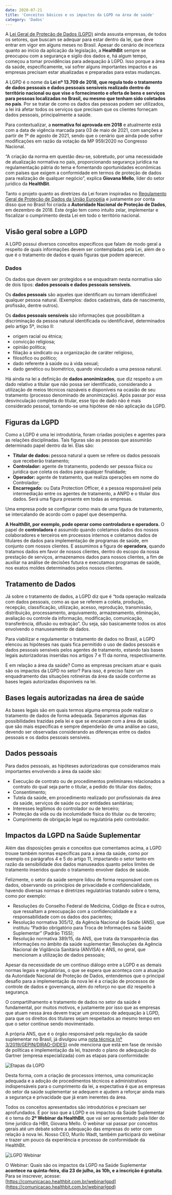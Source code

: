 ```yaml
---
date: 2020-07-21
title: 'Conceitos básicos e os impactos da LGPD na área de saúde' 
category: 'Dados'
---
```


A [Lei Geral de Proteção de Dados (LGPD)](https://www.serpro.gov.br/lgpd/menu/a-lgpd/o-que-muda-com-a-lgpd) ainda assusta empresas, de todos os setores, que buscam se adequar para estar dentro da lei, que deve entrar em vigor em alguns meses no Brasil. Apesar do cenário de incerteza quanto ao início da aplicação da legislação, a **HealthBit** sempre se preocupou com a segurança e sigilo dos dados e, há algum tempo, começou a tomar providências para adequação à LGPD. Isso porque a área da saúde, especificamente, vai sofrer alguns importantes impactos e as empresas precisam estar atualizadas e preparadas para estas mudanças.

A LGPD é o nome da **Lei nº 13.709 de 2018, que regula todo o tratamento de dados pessoais e dados pessoais sensíveis realizado dentro do território nacional ou que vise o fornecimento e oferta de bens e serviços para pessoas localizadas no Brasil, ou mesmo que tenham sido coletados no país**. Por se tratar de como os dados das pessoas podem ser utilizados, a lei irá afetar todos os serviços que precisam que os clientes forneçam dados pessoais, principalmente a saúde.

Para contextualizar, a **normativa foi aprovada em 2018** e atualmente está com a data de vigência marcada para 03 de maio de 2021, com sanções a partir de 1º de agosto de 2021, sendo que o cenário que ainda pode sofrer modificações em razão da votação da MP 959/2020 no Congresso Nacional.

“A criação da norma em questão deu-se, sobretudo, por uma necessidade de atualização normativa no país, proporcionando segurança jurídica na regulamentação pátria do tema e fomentando oportunidades econômicas com países que exigem a conformidade em termos de proteção de dados para realização de qualquer negócio”, explica **Giovana Mello**, líder do setor jurídico da **HealthBit**.

Tanto o projeto quanto as diretrizes da Lei foram inspiradas no [Regulamento Geral de Proteção de Dados da União Européia](https://g1.globo.com/economia/tecnologia/noticia/lei-da-uniao-europeia-que-protege-dados-pessoais-entra-em-vigor-e-atinge-todo-o-mundo-entenda.ghtml) e justamente por conta disso que no Brasil foi criada a **Autoridade Nacional de Proteção de Dados**, em dezembro de 2018. Este órgão tem como intuito zelar, implementar e fiscalizar o cumprimento desta Lei em todo o território nacional.

## Visão geral sobre a LGPD

A LGPD possui diversos conceitos específicos que falam de modo geral a respeito de quais informações devem ser contempladas pela Lei, além de o que é o tratamento de dados e quais figuras que podem aparecer.

### Dados

Os dados que devem ser protegidos e se enquadram nesta normativa são de dois tipos: **dados pessoais e dados pessoais sensíveis.**

Os **dados pessoais** são aqueles que identificam ou tornam identificável qualquer pessoa natural. (Exemplos: dados cadastrais, data de nascimento, profissão, dentre outros).

Os **dados pessoais sensíveis** são informações que possibilitam a discriminação da pessoa natural identificada ou identificável, determinados pelo artigo 5º, inciso II:

- origem racial ou étnica;
- convicção religiosa;
- opinião política;
- filiação a sindicato ou a organização de caráter religioso,
- filosófico ou político;
- dado referente à saúde ou à vida sexual;
- dado genético ou biométrico, quando vinculado a uma pessoa natural.

Há ainda na lei a definição de **dados anonimizados**, que diz respeito a um dado relativo a titular que não possa ser identificado, considerando a utilização de meios técnicos razoáveis e disponíveis na ocasião de seu tratamento (processo denominado de anonimização). Após passar por essa desvinculação completa do titular, esse tipo de dado não é mais considerado pessoal, tornando-se uma hipótese de não aplicação da LGPD.

## Figuras da LGPD

Como a LGPD é uma lei introdutória, foram criadas posições e agentes para as relações disciplinadas. Tais figuras são as pessoas que assumirão determinado papel dentro da lei. Elas são:

- **Titular de dados:** pessoa natural a quem se refere os dados pessoais que receberão tratamento;
- **Controlador:** agente de tratamento, podendo ser pessoa física ou jurídica que coleta os dados para qualquer finalidade;
- **Operador:** agente de tratamento, que realiza operações em nome do Controlador;
- **Encarregado:** ou Data Protection Officer, é a pessoa responsável pela intermediação entre os agentes de tratamento, a ANPD e o titular dos dados. Será uma figura presente em todas as empresas.

Uma empresa pode se configurar como mais de uma figura de tratamento, se intercalando de acordo com o papel que desempenha.

**A HealthBit, por exemplo, pode operar como controladora e operadora.** O papel de **controladora** é assumido quando coletamos dados dos nossos colaboradores e terceiros em processos internos e coletamos dados de titulares de dados para implementação de programas de saúde, em conjunto com nossos clientes. E assumimos a figura de **operadora**, quando tratamos dados em favor de nossos clientes, dentro do escopo da nossa prestação de serviços, armazenamos dados para nossos clientes, a fim de auxiliar na análise de decisões futura e executamos programas de saúde, nos exatos moldes determinados pelos nossos clientes.

## Tratamento de Dados

Já sobre o tratamento de dados, a LGPD diz que é “toda operação realizada com dados pessoais, como as que se referem a coleta, produção, recepção, classificação, utilização, acesso, reprodução, transmissão, distribuição, processamento, arquivamento, armazenamento, eliminação, avaliação ou controle da informação, modificação, comunicação, transferência, difusão ou extração”. Ou seja, são basicamente todos os atos envolvendo o manuseamento de dados.

Para viabilizar e regulamentar o tratamento de dados no Brasil, a LGPD elencou as hipóteses nas quais fica permitido o uso de dados pessoais e dados pessoais sensíveis pelos agentes de tratamento, estando tais bases legais autorizadoras inseridas nos artigos 7 e 11 da norma, respectivamente.

E em relação a área da saúde? Como as empresas precisam atuar e quais são os impactos da LGPD no setor? Para isso, é preciso fazer um enquadramento das situações rotineiras da área da saúde conforme as bases legais autorizadas disponíveis na lei.

## Bases legais autorizadas na área de saúde

As bases legais são em quais termos alguma empresa pode realizar o tratamento de dados de forma adequada. Separamos algumas das possibilidades trazidas pela lei e que se encaixam com a área de saúde, que são mais específicas e sempre dependerão de uma análise ao caso, devendo ser observadas considerando as diferenças entre os dados pessoais e os dados pessoais sensíveis.

## Dados pessoais

Para dados pessoais, as hipóteses autorizadoras que consideramos mais importantes envolvendo a área da saúde são:

- Execução de contrato ou de procedimentos preliminares relacionados a contrato do qual seja parte o titular, a pedido do titular dos dados;
- Consentimento;
- Tutela da saúde, em procedimento realizado por profissionais da área da saúde, serviços de saúde ou por entidades sanitárias;
- Interesses legítimos do controlador ou de terceiro;
- Proteção da vida ou da incolumidade física do titular ou de terceiro;
- Cumprimento de obrigação legal ou regulatória pelo controlador.

## Impactos da LGPD na Saúde Suplementar

Além das disposições gerais e conceitos que comentamos acima, a LGPD trouxe também normas específicas para a área da saúde, como por exemplo os parágrafos 4 e 5 do artigo 11, impactando o setor tanto em razão da sensibilidade dos dados manuseados quanto pelos limites de tratamento inseridos quando o tratamento envolver dados de saúde.

Felizmente, o setor da saúde sempre lidou de forma responsável com os dados, observando os princípios de privacidade e confidencialidade, havendo diversas normas e diretrizes regulatórias tratando sobre o tema, como por exemplo:

- Resoluções do Conselho Federal de Medicina, Código de Ética e outros, que ressaltam a preocupação com a confidencialidade e a responsabilidade com os dados dos pacientes;
- Resolução normativa 305/12, da Agência Nacional de Saúde (ANS), que instituiu “Padrão obrigatório para Troca de Informações na Saúde Suplementar” (Padrão TISS);
- Resolução normativa 389/15, da ANS, que trata da transparência das informações no âmbito da saúde suplementar;
Resoluções da Agência Nacional de Vigilância Sanitária (ANVISA) e ANS, no geral, que mencionam a utilização de dados pessoais;

Apesar da necessidade de um contínuo diálogo entre a LGPD e as demais normas legais e regulatórias, o que se espera que aconteça com a atuação da Autoridade Nacional de Proteção de Dados, entendemos que o principal desafio para a implementação da nova lei é a criação de processos de controle de dados e governança, além do reforço no que diz respeito à segurança.

O compartilhamento e tratamento de dados no setor da saúde é fundamental, por muitos motivos, e justamente por isso que as empresas que atuam nessa área devem traçar um processo de adequação à LGPD, para que os direitos dos titulares sejam respeitados ao mesmo tempo em que o setor continue sendo movimentado.

A própria ANS, que é o órgão responsável pela regulação da saúde suplementar no Brasil, já divulgou uma [nota técnica (nº 3/2019/GEPIN/DIRAD-DIDES)](https://www.sbac.org.br/wp-content/uploads/2019/12/Nota-Te%CC%81cnica-sobre-LGPD.pdf) onde menciona que está em fase de revisão de políticas e implementação da lei, trazendo o plano de adequação do Gartner (empresa especializada) com as etapas para conformidade:

![Etapas da LGPD](lgpd_saude_2.jpeg)

Desta forma, com a criação de processos internos, uma comunicação adequada e a adoção de procedimentos técnicos e administrativos indispensáveis para o cumprimento da lei, a expectativa é que as empresas do setor da saúde suplementar se adequem e ajudem a reforçar ainda mais a segurança e privacidade que já eram inerentes da área.

Todos os conceitos apresentados são introdutórios e precisam ser aprofundados. É por isso que a LGPD e os impactos da Saúde Suplementar é o tema do **2º Webinar da HealthBit**, que vai ser apresentado pela líder do time jurídico da HBit, Giovana Mello. O webinar vai passar por conceitos gerais até um debate sobre a adequação das empresas do setor com relação à nova lei. Nosso CEO, Murilo Wadt, também participará do webinar e trazer um pouco da experiência e processo de conformidade da HealthBit.

![LGPD Webinar](lgpd_saude_3.png)

O Webinar: Quais são os impactos da LGPD na Saúde Suplementar **acontece na quinta-feira, dia 23 de julho, às 10h, e a inscrição é gratuita**. Para se inscrever, acesse: [https://comunicacao.healthbit.com.br/webinarlgpd](https://comunicacao.healthbit.com.br/webinarlgpd)